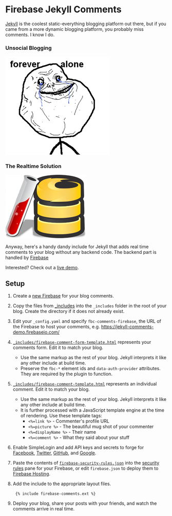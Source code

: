 Firebase Jekyll Comments
======================

[Jekyll](http://jekyllrb.com/) is the coolest static-everything blogging platform out there, but if you came from a more dynamic blogging platform, you probably miss comments. I know I do. 

### Unsocial Blogging
![unsocial blogging](docs/forever-alone.png)

### The Realtime Solution
![firebase jekyll](docs/firebase-jekyll.png)

Anyway, here's a handy dandy include for Jekyll that adds real time comments to your blog without any backend code. The backend part is handled by [Firebase](https://firebase.com)

Interested? Check out a [live demo](https://jekyll-comments-demo.firebaseapp.com).

## Setup

1. Create a [new Firebase](https://www.firebase.com/account/) for your blog comments.
1. Copy the files from [_includes](_includes) into the `_includes` folder in
   the root of your blog. Create the directory if it does not already exist.
2. Edit your `_config.yaml` and specify `fbc-comments-firebase`, the URL of the Firebase to host your comments, e.g.
   https://jekyll-comments-demo.firebaseio.com/
4. [`_includes/firebase-comment-form-template.html`](_includes/firebase-comment-form-template.html) represents your
   comments form. Edit it to match your blog.
   - Use the same markup as the rest of your blog. Jekyll interprets it like any other include at build time. 
   - Preserve the `fbc-*` element ids and `data-auth-provider` attributes. They are required by the plugin to function.
5. [`_includes/firebase-comment-template.html`](_includes/firebase-comment-template.html) represents an individual
   comment. Edit it to match your blog.
   - Use the same markup as the rest of your blog. Jekyll interprets it like any other include at build time.
   - It is further processed with a JavaScript template engine at the time of rendering. Use these template tags:
       - `<%=link %>` - Commenter's profile URL
       - `<%=picture %>` - The beautiful mug shot of your commenter
       - `<%=displayName %>` - Their name
       - `<%=comment %>` - What they said about your stuff
6. Enable SimpleLogin and add API keys and secrets to forge for
   [Facebook](https://www.firebase.com/docs/web/guide/simple-login/facebook.html),
   [Twitter](https://www.firebase.com/docs/web/guide/simple-login/twitter.html),
   [GitHub](https://www.firebase.com/docs/web/guide/simple-login/github.html), and
   [Google](https://www.firebase.com/docs/web/guide/simple-login/google.html).
1. Paste the contents of [`firebase-security-rules.json`](firebase-security-rules.json) into the
   [security rules](https://www.firebase.com/docs/security/guide.html) pane for your Firebase, or edit `firebase.json`
   to deploy them to [Firebase Hosting](https://www.firebase.com/docs/hosting/).

7. Add the include to the appropriate layout files.

        {% include firebase-comments.ext %}

8. Deploy your blog, share your posts with your friends, and watch the comments arrive in real time.
